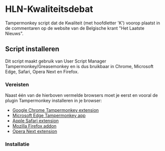 # HLN-Kwaliteitsdebat

Tampermonkey script dat de Kwaliteit (met hoofdletter 'K') voorop plaatst in de commentaren op de website van de Belgische krant "Het Laatste Nieuws".

## Script installeren

Dit script maakt gebruik van User Script Manager Tampermonkey/Greasemonkey en is dus bruikbaar in Chrome, Microsoft Edge, Safari, Opera Next en Firefox. 

### Vereisten

Naast één van de hierboven vermelde browsers moet je eerst en vooral de plugin Tampermonkey installeren in je browser:
* [Google Chrome Tampermonkey extension](https://chrome.google.com/webstore/detail/dhdgffkkebhmkfjojejmpbldmpobfkfo)
* [Microsoft Edge Tampermonkey app](https://www.microsoft.com/store/apps/9NBLGGH5162S)
* [Apple Safari extension](https://safari.tampermonkey.net/tampermonkey.safariextz)
* [Mozilla Firefox addon](https://addons.mozilla.org/en-US/firefox/addon/tampermonkey/)
* [Opera Next extension](https://addons.opera.com/en/extensions/details/tampermonkey-beta/)

### Installatie


